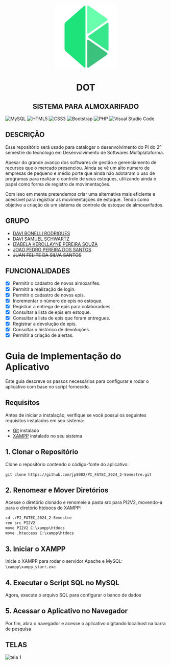 <div align="center">
  <img src="./imagens/logo.png" alt="DOT logo" width="200"/>
  <h1>DOT</h1>
  <h2>SISTEMA PARA ALMOXARIFADO</h2>
  
</div>

![MySQL](https://img.shields.io/badge/mysql-4479A1.svg?style=for-the-badge&logo=mysql&logoColor=white)
![HTML5](https://img.shields.io/badge/html5-%23E34F26.svg?style=for-the-badge&logo=html5&logoColor=white)
![CSS3](https://img.shields.io/badge/css3-%231572B6.svg?style=for-the-badge&logo=css3&logoColor=white)
![Bootstrap](https://img.shields.io/badge/bootstrap-%238511FA.svg?style=for-the-badge&logo=bootstrap&logoColor=white)
![PHP](https://img.shields.io/badge/php-%23777BB4.svg?style=for-the-badge&logo=php&logoColor=white)
![Visual Studio Code](https://img.shields.io/badge/Visual%20Studio%20Code-0078d7.svg?style=for-the-badge&logo=visual-studio-code&logoColor=white)


<h2>DESCRIÇÃO</h2>
<p >
  Esse repositório será usado para catalogar o desenvolvimento do PI do 2º semestre do tecnólogo em Desenvolvimento de Softwares Multiplataforma.
</p>
<p >
  Apesar do grande avanço dos softwares de gestão e gerenciamento de recursos que o mercado presenciou. Ainda se vê um alto número de empresas de pequeno e médio porte que ainda não adotaram o uso de programas para realizar o controle de seus        estoques, utilizando ainda o papel como forma de registro de movimentações.
</p>
<p >
  Com isso em mente pretendemos criar uma alternativa mais eficiente e acessível para registrar as movimentações de estoque. Tendo como objetivo a criação de um sistema de controle de estoque de almoxarifados. 
</p>

<h2>GRUPO</h2>
<ul>
  <li><a href="https://github.com/DaviBonelli">DAVI BONELLI RODRIGUES</a></li>
  <li><a href="https://github.com/DaviBonelli">DAVI SAMUEL SCHWARTZ</a></li>
  <li><a href="https://github.com/izakerollayne">IZABELA KEROLLAYNE PEREIRA SOUZA</a></li>
  <li><a href="https://github.com/jp8002">JOAO PEDRO PEREIRA DOS SANTOS</a></li>
  <li><del><a>JUAN FELIPE DA SILVA SANTOS</a></del></li>
</ul>

<h2>FUNCIONALIDADES</h2>

- [x] Permitir o cadastro de novos almoxarifes.
- [x] Permitir a realização de login.
- [x] Permitir o cadastro de novos epis.
- [x] Incrementar o número de epis no estoque.
- [x] Registrar a entrega de epis para colaboradoes.
- [x] Consultar a lista de epis em estoque.
- [x] Consultar a lista de epis que foram entregues.
- [x] Registrar a devolução de epis.
- [x] Consultar o histórico de devoluções.
- [x] Permitir a criação de alertas. 

# Guia de Implementação do Aplicativo

Este guia descreve os passos necessários para configurar e rodar o aplicativo com base no script fornecido.

## Requisitos

Antes de iniciar a instalação, verifique se você possui os seguintes requisitos instalados em seu sistema:

- [Git](https://git-scm.com/) instalado
- [XAMPP](https://www.apachefriends.org/index.html) instalado no seu sistema

## 1. Clonar o Repositório
Clone o repositório contendo o código-fonte do aplicativo:

```git clone https://github.com/jp8002/PI_FATEC_2024_2-Semestre.git```

## 2. Renomear e Mover Diretórios
Acesse o diretório clonado e renomeie a pasta src para PI2V2, movendo-a para o diretório htdoocs do XAMPP:
```
cd ./PI_FATEC_2024_2-Semestre
ren src PI2V2
move PI2V2 C:\xampp\htdocs
move .htaccess C:\xampp\htdocs
```
## 3. Iniciar o XAMPP
Inicie o XAMPP para rodar o servidor Apache e MySQL:
````\xampp\xampp_start.exe````

## 4. Executar o Script SQL no MySQL
Agora, execute o arquivo SQL para configurar o banco de dados

## 5. Acessar o Aplicativo no Navegador
Por fim, abra o navegador e acesse o aplicativo digitando localhost na barra de pesquisa

<h2>TELAS</h2>
<img src="./imagens/tela1.png" alt="tela 1"/>
